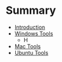 # Summary

* [Introduction](README.md)
* [Windows Tools](c1_windows_tools.md)
   * H
* [Mac Tools](c2_mac_tools.md)
* [Ubuntu Tools](c3_ubuntu_tools.md)


